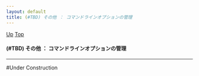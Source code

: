 ```yaml
---
layout: default
title: (#TBD) その他 ： コマンドラインオプションの管理  
---
```

[Up](nosXQJWNE9.html) [Top](../index.html)

#### (#TBD) その他 ： コマンドラインオプションの管理  

--- 
#Under Construction





